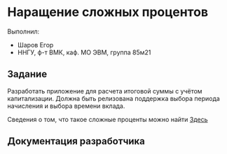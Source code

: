 # Наращение сложных процентов

Выполнил:

 - Шаров Егор
 - ННГУ, ф-т ВМК, каф. МО ЭВМ, группа 85м21

## Задание

Разработать приложение для расчета итоговой суммы с учётом капитализации.
Должна быть релизована поддержка выбора периода начисления и выбора времени вклада.

Cведения о том, что такое сложные проценты можно найти [Здесь][Percents]

## Документация разработчика


<!-- LINKS -->

[Percents]: http://damoney.ru/finance/slozniy-procent.php
